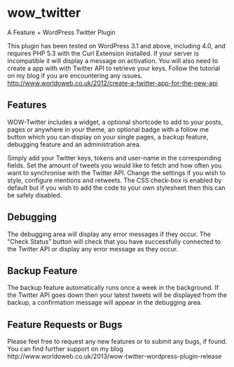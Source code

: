 wow_twitter
===========

A Feature + WordPress Twitter Plugin

This plugin has been tested on WordPress 3.1 and above, including 4.0, and requires PHP 5.3 with the Curl Extension installed. If your server is incompatible it will display a message on activation. You will also need to create a app with with Twitter API to retrieve your keys. Follow the tutorial on my blog if you are encountering any issues.  http://www.worldoweb.co.uk/2012/create-a-twitter-app-for-the-new-api

<h2>Features</h2>

WOW-Twitter includes a widget, a optional shortcode to add to your posts, pages or anywhere in your theme, an optional badge with a follow me button which you can display on your single pages, a backup feature, debugging feature and an administration area.

Simply add your Twitter keys, tokens and user-name in the corresponding fields. Set the amount of tweets you would like to fetch and how often you want to synchronise with the Twitter API. Change the settings if you wish to style, configure mentions and retweets. The CSS check-box is enabled by default but if you wish to add the code to your own stylesheet then this can be safely disabled.

<h2>Debugging</h2>

The debugging area will display any error messages if they occur. The “Check Status” button will check that you have successfully connected to the Twitter API or display any error message as they occur.

<h2>Backup Feature</h2>

The backup feature automatically runs once a week in the background. If the Twitter API goes down then your latest tweets will be displayed from the backup, a confirmation message will appear in the debugging area.

<h2>Feature Requests or Bugs</h2>
Please feel free to request any new features or to submit any bugs, if found. You can find further support on my blog
http://www.worldoweb.co.uk/2013/wow-twitter-wordpress-plugin-release


